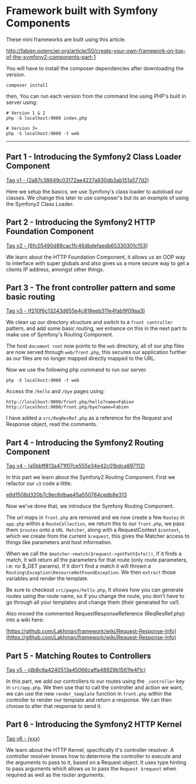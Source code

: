 Framework built with Symfony Components
=======================================

These mini frameworks are built using this article.

http://fabien.potencier.org/article/50/create-your-own-framework-on-top-of-the-symfony2-components-part-1

You will have to install the composer dependencies after downloading the version.

```
composer install
```

then, You can run each version from the command line using PHP's built in server using:

```
# Version 1 & 2
php -S localhost:9000 index.php
```

```
# Version 3+
php -S localhost:9000 -t web
```

---

## Part 1 - Introducing the Symfony2 Class Loader Component

[Tag v1 - (2a87c38649c03172ae4227a930db3ab151a577d2)](https://github.com/Lakhman/framework/releases/tag/v1)

Here we setup the basics, we use Symfony's class loader to autoload our classes. We change this later to use composer's but its an example of using the Symfony2 Class Loader.

## Part 2 - Introducing the Symfony2 HTTP Foundation Component

[Tag v2 - (6fc05490d88cac1fc46dbdefaedb65330301c153)](https://github.com/Lakhman/framework/releases/tag/v2)

We learn about the HTTP Foundation Component, it allows us an OOP way to interface with super globals and also gives us a more secure way to get a clients IP address, amongst other things.

## Part 3 - The front controller pattern and some basic routing

[Tag v3 - (f210f6c13243d655e4c818eeb311e4fab9f09aa3)](https://github.com/Lakhman/framework/releases/tag/v3)

We clean up our directory structure and switch to a `front controller` pattern, and add some basic routing, we enhance on this in the next part to make use of Symfony's Routing Component.

The host `document root` now points to the `web` directory, all of our php files are now served through `web/front.php`, this secures our application further as our files are no longer mapped directly mapped to the URL.

Now we use the following php command to run our server.

```
php -S localhost:9000 -t web
```

Access the `/hello` and `/bye` pages using:

```
http://localhost:9000/front.php/hello?name=Fabien
http://localhost:9000/front.php/bye?name=Fabien
```

I have added a `src/ReqResRef.php` as a reference for the Request and Response object, read the comments.

## Part 4 - Introducing the Symfony2 Routing Component

[Tag v4 - (a5bbff813a471f07ce555e34e42c01bdca897112)](https://github.com/Lakhman/framework/releases/tag/v4)

In this part we learn about the Symfony2 Routing Component. First we refactor our `v3` code a little.

[e6d1508d320b7c9ec6dbae45a550784cedb8e313](https://github.com/Lakhman/framework/commit/e6d1508d320b7c9ec6dbae45a550784cedb8e313)

Now we've done that, we introduce the Symfony Routing Component.

The url maps in `front.php` are removed and we now create a few `Routes` in `app.php` within a `RouteCollection`, we return this to our `front.php`, we pass them `$routes` onto a `URL Matcher`, along with a RequestContext `$context`, which we create from the current `$request`, this gives the Matcher access to things like parameters and host information.

When we call the `$matcher->match($request->getPathInfo())`, if it finds a match, it will return all the parameters for that route (only route parameters, i.e: no $_GET params). If it don't find a match it will thrown a `Routing\Exception\ResourceNotFoundException`. We then `extract` those variables and render the template.

Be sure to checkout `src/pages/hello.php`, It shows how you can generate routes using the route name, so if you change the route, you don't have to go through all your templates and change them (their generated for us!).

Also moved the commented RequestResponseReference (ReqResRef.php) into a wiki here:

[https://github.com/Lakhman/framework/wiki/Request-Response-Info](https://github.com/Lakhman/framework/wiki/Request-Response-Info)

## Part 5 - Matching Routes to Controllers

[Tag v5 - (db8c6a4240513a45066caffa48929b1561fe4f1c)](https://github.com/Lakhman/framework/releases/tag/v5)

In this part, we add our controllers to our routes using the `_controller` key in `src/app.php`. We then use that to call the controller and action we want, we can use the new `render_template` function in `front.php` within the controller to render our template and return a response. We can then choose to alter that response to send it.

## Part 6 - Introducing the Symfony2 HTTP Kernel

[Tag v6 - (xxx)](https://github.com/Lakhman/framework/releases/tag/v6)

We learn about the HTTP Kernel, specifically it's controller resolver. A controller resolver knows how to determine the controller to execute and the arguments to pass to it, based on a Request object. It uses type hinting to pass arguments which allows us to pass the `Request $request` when required as well as the router arguments.


